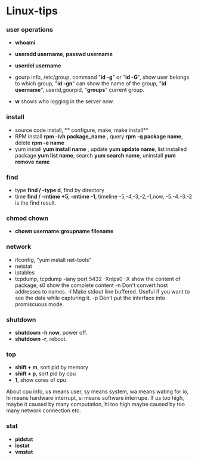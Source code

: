 # Linux-tips

### user operations
- **whoami**

- **useradd  username**, **passwd username**
- **userdel  username**
- gourp info, /etc/group, command "**id -g**" or "**id -G**", show user belongs to which group, "**id -gn**" can show the name of the group, "**id username**", userid,gourpid, "**groups**" current group.
- **w** shows who logging in the server now.

### install

- source code install, ** configure, make, make install**
- RPM install **rpm -ivh package_name** , query **rpm -q package name**, delete **rpm -e name**
- yum install **yum install name** , update **yum update name**, list installed package **yum list name**, search **yum search name**, uninstall **yum remove name**

### find

- type **find / -type d**, find by directory
- time **find / -mtime +5, -mtime -1**, timeline -5,-4,-3,-2,-1,now, -5.-4.-3.-2 is the find result.

### chmod chown
- **chown username:groupname filename**


### network

- ifconfig, "yum install net-tools"
- netstat
- iptables
- tcpdump, tcpdump -iany port 5432 -Xnlps0
  -X show the content of package, s0 show the complete content
  -n Don't convert host addresses to names.
  -l Make stdout line buffered.  Useful if you want to see the data while capturing it.
  -p Don’t  put  the  interface into promiscuous mode.


### shutdown
- **shutdown -h now**, power off.
- **shutdown -r**, reboot.


### top

- **shift + m**, sort pid by memory
- **shift + p**, sort pid by cpu
- **1**, show cores of cpu

About cpu info, us means user, sy means system, wa means wating for io, hi means hardware interrupt, si means software interrupe.
If us too high, maybe it caused by many computation, hi too high maybe caused by too many network connection etc.


### stat

- **pidstat**
- **iostat**
- **vmstat**





